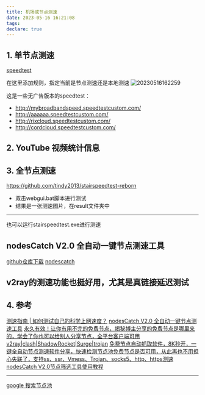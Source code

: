 ```yaml
---
title: 机场或节点测速
date: 2023-05-16 16:21:08
tags:
declare: true
---
```

## 1. 单节点测速
[speedtest](https://www.speedtest.net/)<!--more-->

在这里添加规则，指定当前是节点测速还是本地测速
![20230516162259](https://cdn.jsdelivr.net/gh/Corner430/Picture/images/20230516162259.png)

这是一些无广告版本的speedtest：
- http://mybroadbandspeed.speedtestcustom.com/
- http://aaaaaa.speedtestcustom.com/
- http://rixcloud.speedtestcustom.com/
- http://cordcloud.speedtestcustom.com/

## 2. YouTube 视频统计信息

## 3. 全节点测速
https://github.com/tindy2013/stairspeedtest-reborn

- 双击webgui.bat脚本进行测试
- 结果是一张测速图片，在result文件夹中

------------------------
也可以运行stairspeedtest.exe进行测速

## nodesCatch V2.0 全自动一键节点测速工具
[github仓库下载](https://github.com/bulianglin/demo)
[nodescatch](https://github.com/kivid/nodesCatch)

## v2ray的测速功能也挺好用，尤其是真链接延迟测试


## 4. 参考
[测速指南 | 如何测试自己的科学上网速度？](https://merlinblog.xyz/wiki/speedtest.html)
[nodesCatch V2.0 全自动一键节点测速工具](https://bulianglin.com/archives/nodescatch.html)
[永久有效！让你有用不完的免费节点，揭秘博主分享的免费节点是哪里来的，学会了你也可以给别人分享节点，全平台客户端可用 v2ray|clash|ShadowRocket|Surge|trojan](https://www.youtube.com/watch?v=AGk4qw3n9wk&ab_channel=%E4%B8%8D%E8%89%AF%E6%9E%97)
[免费节点自动抓取软件，8K秒开，一键全自动节点测速软件分享，快速检测节点池免费节点是否可用，从此再也不用担心失联了，支持ss、ssr、Vmess、Trojan、socks5、http、https测速](https://www.youtube.com/watch?v=aSR6OuqtFdU&ab_channel=%E4%B8%8D%E8%89%AF%E6%9E%97)
[nodesCatch V2.0节点筛选工具使用教程](https://oliverhou.com/archives/213)

-------------------------
[google 搜索节点池](https://www.google.com.hk/search?q=inurl%3Aclash%2Fproxies)